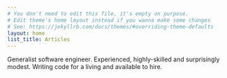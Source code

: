 ```yaml
---
# You don't need to edit this file, it's empty on purpose.
# Edit theme's home layout instead if you wanna make some changes
# See: https://jekyllrb.com/docs/themes/#overriding-theme-defaults
layout: home
list_title: Articles
---
```


Generalist software engineer. Experienced, highly-skilled and surprisingly modest. Writing code for a living and available to hire.
